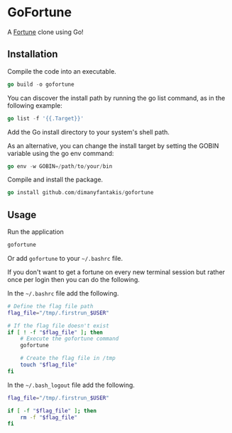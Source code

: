 # GoFortune

A [Fortune](https://en.wikipedia.org/wiki/Fortune_(Unix)) clone using Go!

## Installation

Compile the code into an executable.
```go
go build -o gofortune
```

You can discover the install path by running the go list command, as in the following example:

```go
go list -f '{{.Target}}'
```

Add the Go install directory to your system's shell path.

As an alternative, you can change the install target by setting the GOBIN variable using the go env command:

```go
go env -w GOBIN=/path/to/your/bin
```

Compile and install the package.

```go
go install github.com/dimanyfantakis/gofortune
```

## Usage

Run the application
```go
gofortune
```

Or add `gofortune` to your `~/.bashrc` file.

If you don't want to get a fortune on every new terminal session but rather once per login then you can do the following.

In the `~/.bashrc` file add the following.

```bash
# Define the flag file path
flag_file="/tmp/.firstrun_$USER"

# If the flag file doesn't exist
if [ ! -f "$flag_file" ]; then
    # Execute the gofortune command
    gofortune

    # Create the flag file in /tmp
    touch "$flag_file"
fi
```

In the `~/.bash_logout` file add the following.

```bash
flag_file="/tmp/.firstrun_$USER"

if [ -f "$flag_file" ]; then
    rm -f "$flag_file"
fi
```
